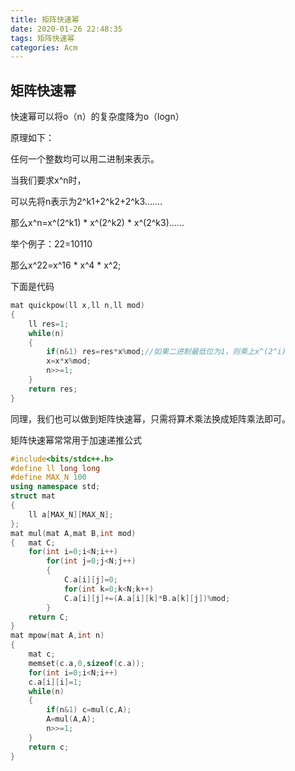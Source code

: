 ```yaml
---
title: 矩阵快速幂
date: 2020-01-26 22:48:35
tags: 矩阵快速幂
categories: Acm
---
```


## 矩阵快速幂

快速幂可以将o（n）的复杂度降为o（logn）

原理如下：

任何一个整数均可以用二进制来表示。

当我们要求x^n时，

可以先将n表示为2^k1+2^k2+2^k3.......

那么x^n=x^(2^k1) * x^(2^k2) * x^(2^k3)......

举个例子：22=10110

那么x^22=x^16 * x^4 * x^2;

下面是代码

```c++
mat quickpow(ll x,ll n,ll mod)
{
	ll res=1;
	while(n)
	{
		if(n&1) res=res*x%mod;//如果二进制最低位为1，则乘上x^(2^i)
		x=x*x%mod;
		n>>=1;
	}
	return res;
}
```

同理，我们也可以做到矩阵快速幂，只需将算术乘法换成矩阵乘法即可。

矩阵快速幂常常用于加速递推公式

```c++
#include<bits/stdc++.h>
#define ll long long
#define MAX_N 100
using namespace std;
struct mat
{
	ll a[MAX_N][MAX_N];
}; 
mat mul(mat A,mat B,int mod)
{	mat C;
	for(int i=0;i<N;i++)
		for(int j=0;j<N;j++)
		{
			C.a[i][j]=0;
			for(int k=0;k<N;k++)
			C.a[i][j]+=(A.a[i][k]*B.a[k][j])%mod;
		}
	return C;
}
mat mpow(mat A,int n)
{
	mat c;
	memset(c.a,0,sizeof(c.a));
	for(int i=0;i<N;i++)
	c.a[i][i]=1;
	while(n)
	{
		if(n&1) c=mul(c,A);
		A=mul(A,A);
		n>>=1;
	}
	return c;
}
```

